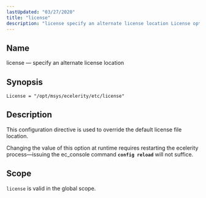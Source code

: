 ```yaml
---
lastUpdated: "03/27/2020"
title: "license"
description: "license specify an alternate license location License opt msys ecelerity etc license This configuration directive is used to override the default license file location Changing the value of this option at runtime requires restarting the ecelerity process issuing the ec console command config reload will not suffice license is valid..."
---
```


<a name="conf.ref.license"></a> 
## Name

license — specify an alternate license location

## Synopsis

`License = "/opt/msys/ecelerity/etc/license"`

<a name="idp25008592"></a> 
## Description

This configuration directive is used to override the default license file location.

Changing the value of this option at runtime requires restarting the ecelerity process—issuing the ec_console command **`config reload`**         will not suffice.

<a name="idp25011488"></a> 
## Scope

`license` is valid in the global scope.
